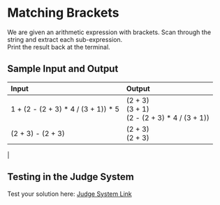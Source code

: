 # Matching Brackets
  
We are given an arithmetic expression with brackets. Scan through the string and extract each sub-expression.  
Print the result back at the terminal.

## Sample Input and Output  
    
| **Input** | **Output** |  
| :--- | :--- | 
| 1 + (2 - (2 + 3) * 4 / (3 + 1)) * 5 | (2 + 3)<br> (3 + 1)<br> (2 - (2 + 3) * 4 / (3 + 1)) |
| (2 + 3) - (2 + 3) | (2 + 3)<br> (2 + 3)
 |

## Testing in the Judge System  
    
Test your solution here: [Judge System Link](https://judge.softuni.org/Contests/Practice/Index/1445#3) 
